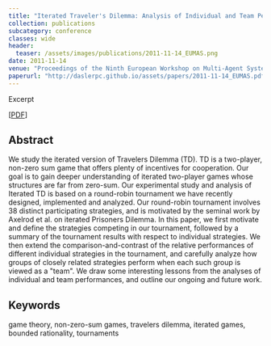 ```yaml
---
title: "Iterated Traveler's Dilemma: Analysis of Individual and Team Performances and Challenges Ahead"
collection: publications
subcategory: conference
classes: wide
header: 
  teaser: /assets/images/publications/2011-11-14_EUMAS.png
date: 2011-11-14
venue: "Proceedings of the Ninth European Workshop on Multi-Agent Systems (EUMAS)"
paperurl: "http://daslerpc.github.io/assets/papers/2011-11-14_EUMAS.pdf"
---
```


Excerpt

\[[PDF](/assets/papers/2011-11-14_EUMAS.pdf)\]

## Abstract
We study the iterated version of Travelers Dilemma (TD).  TD is a two-player, non-zero sum game that offers plenty of incentives for cooperation. Our goal is to gain deeper understanding of iterated two-player games whose structures are far from zero-sum. Our experimental study and analysis of Iterated TD is based on a round-robin tournament we have recently designed, implemented and analyzed. Our round-robin tournament involves 38 distinct participating strategies, and is motivated by the seminal work by Axelrod et al. on iterated Prisoners Dilemma. In this paper, we first motivate and define the strategies competing in our tournament, followed by a summary of the tournament results with respect to individual strategies. We then extend the comparison-and-contrast of the relative performances of different individual strategies in the tournament, and carefully analyze how groups of closely related strategies perform when each such group is viewed as a "team". We draw some interesting lessons from the analyses of individual and team performances, and outline our ongoing and future work.

## Keywords
game theory, non-zero-sum games, travelers dilemma, iterated games, bounded rationality, tournaments
